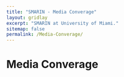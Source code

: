 ```yaml
---
title: "SMARIN - Media Converage"
layout: gridlay
excerpt: "SMARIN at University of Miami."
sitemap: false
permalink: /Media-Converage/
---
```


# Media Converage


